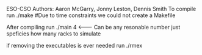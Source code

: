 ESO-CSO 
Authors: Aaron McGarry, Jonny Leston, Dennis Smith
To compile run ./make #Due to time constraints we could not create a Makefile

After compiling run
./main 4 <--- Can be any resonable number just speficies how many racks to simulate

if removing the executables is ever needed run
./rmex

